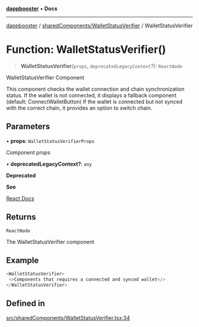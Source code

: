 [**dappbooster**](../../../README.md) • **Docs**

***

[dappbooster](../../../modules.md) / [sharedComponents/WalletStatusVerifier](../README.md) / WalletStatusVerifier

# Function: WalletStatusVerifier()

> **WalletStatusVerifier**(`props`, `deprecatedLegacyContext`?): `ReactNode`

WalletStatusVerifier Component

This component checks the wallet connection and chain synchronization status.
If the wallet is not connected, it displays a fallback component (default: ConnectWalletButton)
If the wallet is connected but not synced with the correct chain, it provides an option to switch chain.

## Parameters

• **props**: `WalletStatusVerifierProps`

Component props

• **deprecatedLegacyContext?**: `any`

**Deprecated**

**See**

[React Docs](https://legacy.reactjs.org/docs/legacy-context.html#referencing-context-in-lifecycle-methods)

## Returns

`ReactNode`

The WalletStatusVerifier component

## Example

```ts
<WalletStatusVerifier>
 <>Components that requires a connected and synced wallet</>
</WalletStatusVerifier>
```

## Defined in

[src/sharedComponents/WalletStatusVerifier.tsx:34](https://github.com/bootnodedev/dAppBooster/blob/f016c1ebca45f77d0633b6815de7286e523f8f20/src/sharedComponents/WalletStatusVerifier.tsx#L34)
